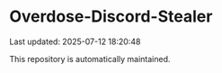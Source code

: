 # Overdose-Discord-Stealer

Last updated: 2025-07-12 18:20:48

This repository is automatically maintained.
